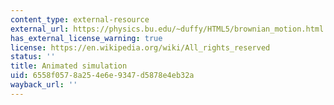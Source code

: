 ```yaml
---
content_type: external-resource
external_url: https://physics.bu.edu/~duffy/HTML5/brownian_motion.html
has_external_license_warning: true
license: https://en.wikipedia.org/wiki/All_rights_reserved
status: ''
title: Animated simulation
uid: 6558f057-8a25-4e6e-9347-d5878e4eb32a
wayback_url: ''
---
```

